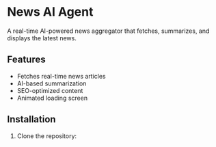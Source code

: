 # News AI Agent 

A real-time AI-powered news aggregator that fetches, summarizes, and displays the latest news.

## Features
- Fetches real-time news articles
- AI-based summarization
- SEO-optimized content
- Animated loading screen

## Installation

1. Clone the repository:
